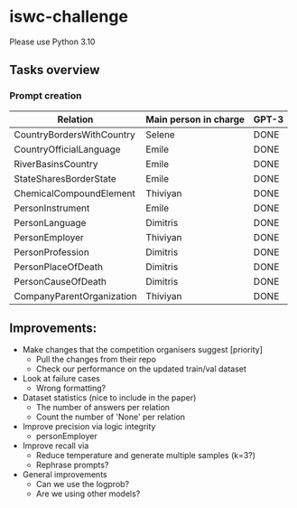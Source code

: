 # iswc-challenge

Please use Python 3.10

## Tasks overview

### Prompt creation

| Relation | Main person in charge | GPT-3 |
| ------------------------- |:----------------------|:------|
| CountryBordersWithCountry | Selene                | DONE  |
| CountryOfficialLanguage | Emile                 | DONE |
| RiverBasinsCountry | Emile                 | DONE |
|StateSharesBorderState | Emile                 | DONE  |
|ChemicalCompoundElement | Thiviyan              | DONE  |
|PersonInstrument | Emile                 | DONE  |
|PersonLanguage | Dimitris              | DONE  |
|PersonEmployer | Thiviyan              | DONE |
|PersonProfession | Dimitris              | DONE  |
|PersonPlaceOfDeath | Dimitris              | DONE  |
|PersonCauseOfDeath | Dimitris              | DONE  |
|CompanyParentOrganization | Thiviyan              | DONE |

## Improvements:
- Make changes that the competition organisers suggest [priority]
  - Pull the changes from their repo
  - Check our performance on the updated train/val dataset
- Look at failure cases 
  - Wrong formatting?
- Dataset statistics (nice to include in the paper)
  - The number of answers per relation
  - Count the number of 'None' per relation
- Improve precision via logic integrity
    - personEmployer
- Improve recall via
  - Reduce temperature and generate multiple samples (k=3?)
  - Rephrase prompts?
- General improvements 
  - Can we use the logprob?
  - Are we using other models?
